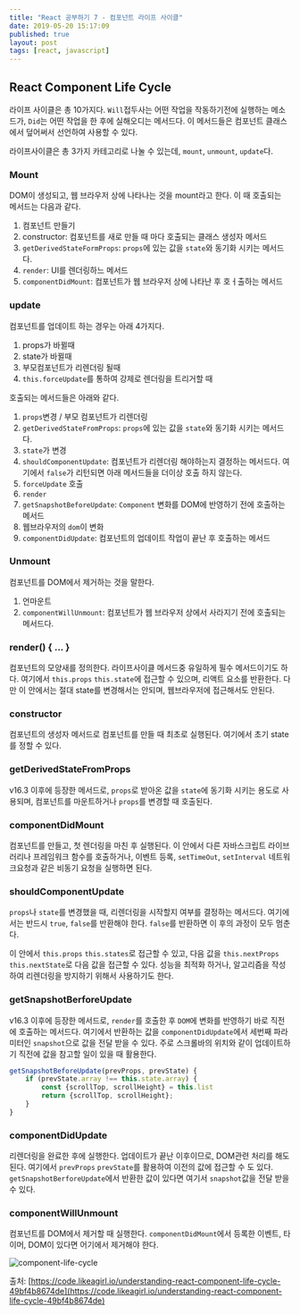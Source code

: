 ```yaml
---
title: "React 공부하기 7 - 컴포넌트 라이프 사이클"
date: 2019-05-20 15:17:09
published: true
layout: post
tags: [react, javascript]
---
```


## React Component Life Cycle

라이프 사이클은 총 10가지다. `Will`접두사는 어떤 작업을 작동하기전에 실행하는 메소드가, `Did`는 어떤 작업을 한 후에 실해오디는 메서드다. 이 메서드들은 컴포넌트 클래스에서 덮어써서 선언하여 사용할 수 있다.

라이프사이클은 총 3가지 카테고리로 나눌 수 있는데,  `mount`, `unmount`, `update`다. 

### Mount

DOM이 생성되고, 웹 브라우저 상에 나타나는 것을 mount라고 한다. 이 때 호출되는 메서드는 다음과 같다.

1. 컴포넌트 만들기
2. constructor: 컴포넌트를 새로 만들 때 마다 호출되는 클래스 생성자 메서드
3. `getDerivedStateFormProps`: `props`에 있는 값을 `state`와 동기화 시키는 메서드다.
4. `render`: UI를 렌더링하느 메서드
5. `componentDidMount`: 컴포넌트가 웹 브라우저 상에 나타난 후 호ㅓ출하는 메서드


### update

컴포넌트를 업데이트 하는 경우는 아래 4가지다.

1. props가 바뀔때
2. state가 바뀔때
3. 부모컴포넌트가 리렌더링 될때
4. `this.forceUpdate`를 통하여 강제로 렌더링을 트리거할 때

호출되는 메서드들은 아래와 같다.

1. `props`변경 / 부모 컴포넌트가 리렌더링
2. `getDerivedStateFromProps`: `props`에 있는 값을 `state`와 동기화 시키는 메서드다.
3. `state`가 변경
4. `shouldComponentUpdate`: 컴포넌트가 리렌더링 해야하는지 결정하는 메서드다. 여기에서 `false`가 리턴되면 아래 메서드들을 더이상 호출 하지 않는다.
5. `forceUpdate` 호출
6. `render`
7. `getSnapshotBeforeUpdate`: `Component` 변화를 DOM에 반영하기 전에 호출하는 메서드
8. 웹브라우저의 `dom`이 변화
9. `componentDidUpdate`: 컴포넌트의 업데이트 작업이 끝난 후 호출하는 메서드


### Unmount

컴포넌트를 DOM에서 제거하는 것을 말한다.

1. 언마운트
2. `componentWillUnmount`: 컴포넌트가 웹 브라우저 상에서 사라지기 전에 호출되는 메서드다.


### render() { ... }

컴포넌트의 모양새를 정의한다. 라이프사이클 메서드중 유일하게 필수 메서드이기도 하다. 여기에서 `this.props` `this.state`에 접근할 수 있으며, 리액트 요소를 반환한다. 다만 이 안에서는 절대 state를 변경해서는 안되며, 웹브라우저에 접근해서도 안된다.


### constructor

컴포넌트의 생성자 메서드로 컴포넌트를 만들 때 최초로 실행된다. 여기에서 초기 state를 정할 수 있다.

### getDerivedStateFromProps

v16.3 이후에 등장한 메서드로, `props`로 받아온 값을 `state`에 동기화 시키는 용도로 사용되며, 컴포넌트를 마운트하거나 `props`를 변경할 때 호출된다.

### componentDidMount 

컴포넌트를 만들고, 첫 렌더링을 마친 후 실행된다. 이 안에서 다른 자바스크립트 라이브러리나 프레임워크 함수를 호출하거나, 이벤트 등록, `setTimeOut`, `setInterval` 네트워크요청과 같은 비동기 요청을 실행하면 된다.

### shouldComponentUpdate

`props`나 `state`를 변경했을 때, 리렌더링을 시작할지 여부를 결정하는 메서드다. 여기에서는 반드시 `true`, `false`를 반환해야 한다. `false`를 반환하면 이 후의 과정이 모두 멈춘다.

이 안에서 `this.props` `this.states`로 접근할 수 있고, 다음 값을 `this.nextProps` `this.nextState`로 다음 값을 접근할 수 있다. 성능을 최적화 하거나, 알고리즘을 작성하여 리렌더링을 방지하기 위해서 사용하기도 한다.

### getSnapshotBerforeUpdate

v16.3 이후에 등장한 메서드로, `render`를 호출한 후 `DOM`에 변화를 반영하기 바로 직전에 호출하는 메서드다. 여기에서 반환하는 값을 `componentDidUpdate`에서 세번째 파라미터인 `snapshot`으로 값을 전달 받을 수 있다. 주로 스크롤바의 위치와 같이 업데이트하기 직전에 값을 참고할 일이 있을 때 활용한다.

```javascript
getSnapshotBeforeUpdate(prevProps, prevState) {
    if (prevState.array !== this.state.array) {
        const {scrollTop, scrollHeight} = this.list
        return {scrollTop, scrollHeight};
    }
}
```

### componentDidUpdate 

리렌더링을 완료한 후에 실행한다. 업데이트가 끝난 이후이므로, DOM관련 처리를 해도된다. 여기에서 `prevProps` `prevState`를 활용하여 이전의 값에 접근할 수 도 있다. `getSnapshotBerforeUpdate`에서 반환한 값이 있다면 여기서 `snapshot`값을 전달 받을 수 있다.

### componentWillUnmount

컴포넌트를 DOM에서 제거할 때 실행한다. `componentDidMount`에서 등록한 이벤트, 타이머, DOM이 있다면 어기에서 제거해야 한다. 


![component-life-cycle](https://cdn-images-1.medium.com/max/2400/1*cEWErpe-oY-_S1dOaT1NtA.jpeg)

출처: [https://code.likeagirl.io/understanding-react-component-life-cycle-49bf4b8674de](https://code.likeagirl.io/understanding-react-component-life-cycle-49bf4b8674de)